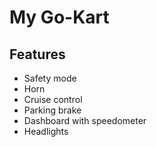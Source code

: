 # My Go-Kart

## Features

* Safety mode
* Horn
* Cruise control
* Parking brake
* Dashboard with speedometer
* Headlights